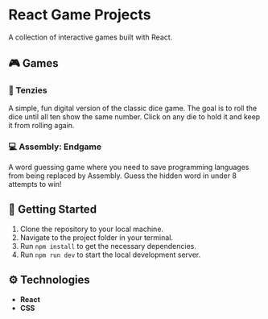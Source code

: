 # React Game Projects

A collection of interactive games built with React.

## 🎮 Games

### 🎲 Tenzies

A simple, fun digital version of the classic dice game. The goal is to roll the dice until all ten show the same number. Click on any die to hold it and keep it from rolling again.

### 💻 Assembly: Endgame

A word guessing game where you need to save programming languages from being replaced by Assembly. Guess the hidden word in under 8 attempts to win!

## 🚀 Getting Started

1. Clone the repository to your local machine.
2. Navigate to the project folder in your terminal.
3. Run `npm install` to get the necessary dependencies.
4. Run `npm run dev` to start the local development server.

## ⚙️ Technologies

* **React**
* **CSS**